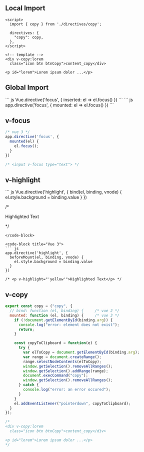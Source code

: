 <!-- # Directives -->

## Local Import
``` vue
<script>
  import { copy } from './directives/copy';

  directives: {
    "copy": copy,
  },  
</script>

<!-- template -->
<div v-copy:lorem
  class="icon btn btnCopy">content_copy</div>

<p id="lorem">Lorem ipsum dolor ...</p> 
```

## Global Import

<code-group>
  <code-block title="Vue 2">
  ``` js
  Vue.directive('focus', {
    inserted: el => el.focus()
  })
  ```
  </code-block>

  <code-block title="Vue 3" active>
  ``` js
  app.directive('focus', {
    mounted: el => el.focus()
  })
  ```
  </code-block>
</code-group>


## v-focus
``` js
/* vue 3 */
app.directive('focus', {
  mounted(el) {
    el.focus();
  }
})

/* <input v-focus type="text"> */
```

## v-highlight
<code-group>
  <code-block title="Vue 2">
  ``` js
  Vue.directive('highlight', {
    bind(el, binding, vnode) {
      el.style.background = binding.value
    }
  })
  
  /* <p v-highlight="'yellow'">Highlighted Text</p> */
  ```
  </code-block>

  <code-block title="Vue 3">
  ``` js
  app.directive('highlight', {
    beforeMount(el, binding, vnode) {
      el.style.background = binding.value
    }
  })
  
  /* <p v-highlight="'yellow'">Highlighted Text</p> */
  ```
  </code-block>
</code-group>



## v-copy
``` js
export const copy = ("copy", {
  // bind: function (el, binding) {     /* vue 2 */
  mounted: function (el, binding) {     /* vue 3 */ 
    if (!document.getElementById(binding.arg)) {
      console.log("error: element does not exist");
      return;
    }

    const copyToClipboard = function(e) {
      try {
        var elToCopy = document.getElementById(binding.arg);
        var range = document.createRange();  
        range.selectNodeContents(elToCopy);  
        window.getSelection().removeAllRanges();
        window.getSelection().addRange(range); 
        document.execCommand("copy");
        window.getSelection().removeAllRanges(); 
      } catch {
        console.log("error: an error occured");
      }
    }
    el.addEventListener("pointerdown", copyToClipboard);
  }
});

/* 
<div v-copy:lorem
  class="icon btn btnCopy">content_copy</div>

<p id="lorem">Lorem ipsum dolor ...</p> 
*/
```